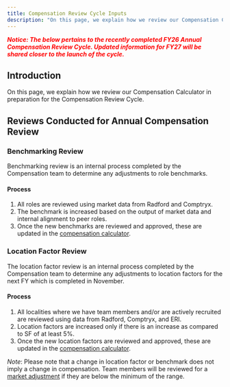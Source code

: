 ```yaml
---
title: Compensation Review Cycle Inputs
description: "On this page, we explain how we review our Compensation Calculator in preparation for the Compensation Review Cycle."
---
```


<span style="color:red">_**Notice: The below pertains to the recently completed FY26 Annual Compensation Review Cycle. Updated information for FY27 will be shared closer to the launch of the cycle.**_</span>

## Introduction

On this page, we explain how we review our Compensation Calculator in preparation for the Compensation Review Cycle.

## Reviews Conducted for Annual Compensation Review

### Benchmarking Review

Benchmarking review is an internal process completed by the Compensation team to determine any adjustments to role benchmarks.

#### Process

1. All roles are reviewed using market data from Radford and Comptryx.
1. The benchmark is increased based on the output of market data and internal alignment to peer roles.
1. Once the new benchmarks are reviewed and approved, these are updated in the [compensation calculator](https://gitlab.com/gitlab-com/people-group/peopleops-eng/compensation-calculator/-/blob/main/data/job_families.yml).

### Location Factor Review

The location factor review is an internal process completed by the Compensation team to determine any adjustments to location factors for the next FY which is completed in November.

#### Process

1. All localities where we have team members and/or are actively recruited are reviewed using data from Radford, Comptryx, and ERI.
1. Location factors are increased only if there is an increase as compared to SF of at least 5%.
1. Once the new location factors are reviewed and approved, these are updated in the [compensation calculator](https://gitlab.com/gitlab-com/people-group/peopleops-eng/compensation-calculator/-/blob/main/data/location_factors.yml).

_Note_: Please note that a change in location factor or benchmark does not imply a change in compensation. Team members will be reviewed for a [market adjustment](/handbook/total-rewards/compensation/compensation-review-cycle/#market-adjustments) if they are below the minimum of the range.
